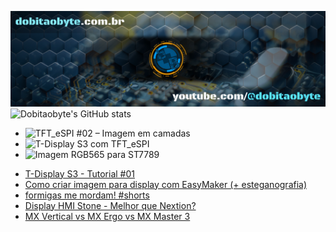 ![Welcome to Do bit Ao Byte](./dobitaobyte-github.jpg)
![Dobitaobyte's GitHub stats](https://github-readme-stats.vercel.app/api?username=DjamesSuhanko&show_icons=true&theme=radical)

<!-- BLOG-POST-LIST:START -->
- ![TFT_eSPI #02 – Imagem em camadas](https://www.dobitaobyte.com.br/tft_espi-02-imagem-em-camadas/)
- ![T-Display S3 com TFT_eSPI](https://www.dobitaobyte.com.br/t-display-s3-com-tft_espi/)
- ![Imagem RGB565 para ST7789](https://www.dobitaobyte.com.br/imagem-rgb565-para-st7789/)
<!-- BLOG-POST-LIST:END -->

<!-- YOUTUBE-POST-LIST:START -->
- [T-Display S3 - Tutorial #01](https://www.youtube.com/watch?v=CCTERa9nWV0)
- [Como criar imagem para display com EasyMaker &lpar;+ esteganografia&rpar;](https://www.youtube.com/watch?v=gb42V88JtKU)
- [formigas me mordam! #shorts](https://www.youtube.com/watch?v=eDAWG5GbpuQ)
- [Display HMI Stone - Melhor que Nextion?](https://www.youtube.com/watch?v=JfAOIki4iYo)
- [MX Vertical vs MX Ergo vs MX Master 3](https://www.youtube.com/watch?v=n8DNsI5ilbo)
<!-- YOUTUBE-POST-LIST:END -->